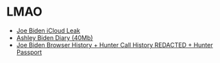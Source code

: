 # LMAO

- [Joe Biden iCloud Leak](https://cracked.io/Thread-Joe-Biden-iCloud-Leak-magnet-link)
- [Ashley Biden Diary (40Mb)](https://cracked.io/Thread-JB-Ashley-Biden-Diary-Transcribed-1Mb-Original-40Mb)
- [Joe Biden Browser History + Hunter Call History REDACTED + Hunter Passport](https://cracked.io/Thread-JB-Browser-History-Hunter-Call-History-REDACTED-passport)
